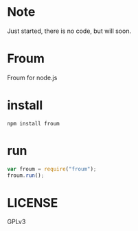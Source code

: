 Note
====


Just started, there is no code, but will soon.

Froum
=====


Froum for node.js

install
=======

    npm install froum

run
===
```js
var froum = require("froum");
froum.run();
```

LICENSE
=======

GPLv3